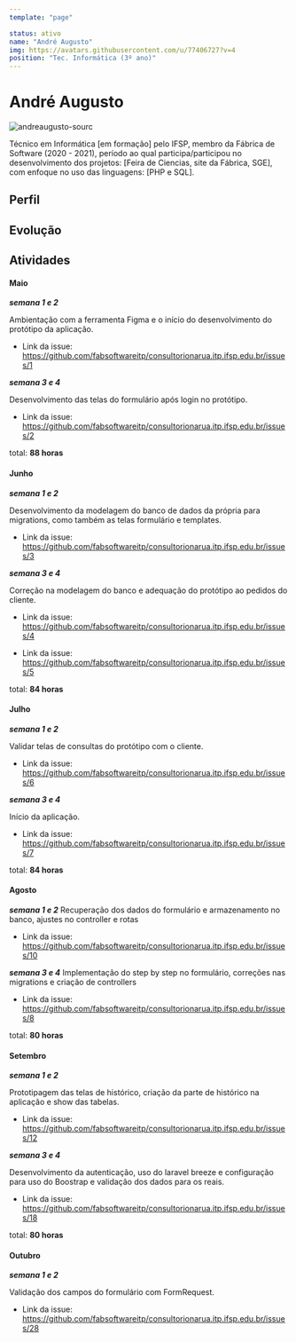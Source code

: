 ```yaml
---
template: "page"

status: ativo
name: "André Augusto"
img: https://avatars.githubusercontent.com/u/77406727?v=4
position: "Tec. Informática (3º ano)"
---
```


# André Augusto

 ![andreaugusto-sourc](https://avatars.githubusercontent.com/u/77406727?v=4)

Técnico em Informática [em formação] pelo IFSP, membro da Fábrica de Software (2020 - 2021), período ao qual participa/participou no desenvolvimento dos projetos: [Feira de Ciencias, site da Fábrica, SGE], com enfoque no uso das linguagens: [PHP e SQL].

## Perfil

## Evolução

## Atividades

#### Maio

***semana 1 e 2***

Ambientação com a ferramenta Figma e o início do desenvolvimento do protótipo da aplicação.

- Link da issue: https://github.com/fabsoftwareitp/consultorionarua.itp.ifsp.edu.br/issues/1

***semana 3 e 4***

Desenvolvimento das telas do formulário após login no protótipo.

- Link da issue: https://github.com/fabsoftwareitp/consultorionarua.itp.ifsp.edu.br/issues/2

total: **88 horas**

#### Junho

***semana 1 e 2***

Desenvolvimento da modelagem do banco de dados da própria para migrations, como também as telas formulário e templates.

- Link da issue: https://github.com/fabsoftwareitp/consultorionarua.itp.ifsp.edu.br/issues/3

***semana 3 e 4***

Correção na modelagem do banco e adequação do protótipo ao pedidos do cliente.

- Link da issue: https://github.com/fabsoftwareitp/consultorionarua.itp.ifsp.edu.br/issues/4

- Link da issue: https://github.com/fabsoftwareitp/consultorionarua.itp.ifsp.edu.br/issues/5

total: **84 horas**

#### Julho

***semana 1 e 2***

Validar telas de consultas do protótipo com o cliente. 

- Link da issue: https://github.com/fabsoftwareitp/consultorionarua.itp.ifsp.edu.br/issues/6

***semana 3 e 4***

Início da aplicação.

- Link da issue: https://github.com/fabsoftwareitp/consultorionarua.itp.ifsp.edu.br/issues/7

total: **84 horas**

#### Agosto

***semana 1 e 2***
Recuperação dos dados do formulário e armazenamento no banco, ajustes no controller e rotas

- Link da issue: https://github.com/fabsoftwareitp/consultorionarua.itp.ifsp.edu.br/issues/10

***semana 3 e 4***
Implementação do step by step no formulário, correções nas migrations e criação de controllers

- Link da issue: https://github.com/fabsoftwareitp/consultorionarua.itp.ifsp.edu.br/issues/8

total: **80 horas**

#### Setembro

***semana 1 e 2***

Prototipagem das telas de histórico, criação da parte de histórico na aplicação e show das tabelas.

- Link da issue: https://github.com/fabsoftwareitp/consultorionarua.itp.ifsp.edu.br/issues/12

***semana 3 e 4***

Desenvolvimento da autenticação, uso do laravel breeze e configuração para uso do Boostrap e validação dos dados para os reais.

- Link da issue: https://github.com/fabsoftwareitp/consultorionarua.itp.ifsp.edu.br/issues/18

total: **80 horas**

#### Outubro

***semana 1 e 2***

Validação dos campos do formulário com FormRequest.

- Link da issue: https://github.com/fabsoftwareitp/consultorionarua.itp.ifsp.edu.br/issues/28

